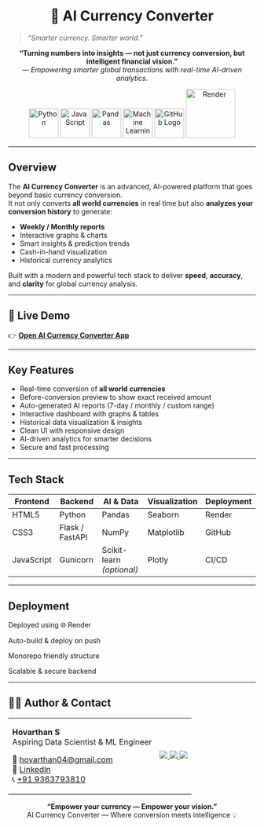 <h1 align="center">💱 AI Currency Converter</h1>

>  *“Smarter currency. Smarter world.”*

<p align="center">
  <b>“Turning numbers into insights — not just currency conversion, but intelligent financial vision.”</b><br>
  <i>— Empowering smarter global transactions with real-time AI-driven analytics.</i>
</p>

<p align="center">
  <img src="https://cdn.jsdelivr.net/gh/devicons/devicon/icons/python/python-original.svg" alt="Python" width="60" height="60"/>
  <img src="https://cdn.jsdelivr.net/gh/devicons/devicon/icons/javascript/javascript-original.svg" alt="JavaScript" width="60" height="60"/>
  <img src="https://img.icons8.com/color/60/pandas.png" alt="Pandas" width="60" height="60"/>
  <img src="https://img.icons8.com/color/60/artificial-intelligence.png" alt="Machine Learning" width="60" height="60"/>
  <img src="https://tse3.mm.bing.net/th/id/OIP.foD1wCmlA__yzSDl6DeghgHaHj?cb=12&w=860&h=877&rs=1&pid=ImgDetMain&o=7&rm=3" alt="GitHub Logo" width="60" height="60"/>
  <img src="https://files.readme.io/b8dc1d7-small-Render_logo_-_Black_1.jpg" alt="Render" width="100" height="100"/>
</p>




---

##  Overview

The **AI Currency Converter** is an advanced, AI-powered platform that goes beyond basic currency conversion.  
It not only converts **all world currencies** in real time but also **analyzes your conversion history** to generate:
-  **Weekly / Monthly reports**  
-  Interactive graphs & charts  
-  Smart insights & prediction trends  
-  Cash-in-hand visualization  
-  Historical currency analytics

Built with a modern and powerful tech stack to deliver **speed**, **accuracy**, and **clarity** for global currency analysis.  

---

## 🚀 Live Demo

👉 [**Open AI Currency Converter App**](https://to-do-list-app-01.streamlit.app/)  

---

##  Key Features

-  Real-time conversion of **all world currencies**  
-  Before-conversion preview to show exact received amount  
-  Auto-generated AI reports (7-day / monthly / custom range)  
-  Interactive dashboard with graphs & tables  
-  Historical data visualization & insights  
-  Clean UI with responsive design  
-  AI-driven analytics for smarter decisions  
-  Secure and fast processing  

---

##  Tech Stack

| Frontend | Backend | AI & Data | Visualization | Deployment |
|----------|---------|-----------|---------------|------------|
|  HTML5 |  Python |  Pandas |  Seaborn |  Render |
|  CSS3 |  Flask / FastAPI |  NumPy |  Matplotlib |  GitHub |
|  JavaScript |  Gunicorn |  Scikit-learn *(optional)* |  Plotly |  CI/CD |

---

## Deployment

Deployed using 🌐 Render

 Auto-build & deploy on push

 Monorepo friendly structure

 Scalable & secure backend

---

## 🧑‍💻 Author & Contact
<table> <tr> <td>

 <b>Hovarthan S</b><br>
 Aspiring Data Scientist & ML Engineer<br>

📧 <a href="mailto:hovarthan04@gmail.com">hovarthan04@gmail.com
</a><br>
🔗 <a href="https://www.linkedin.com/in/hovarthan-s-06114b281/">LinkedIn</a><br>
📞 <a href="tel:+919363793810">+91 9363793810</a>

</td> <td> <p align="center"> <a href="mailto:hovarthan04@gmail.com"> <img src="https://img.icons8.com/fluency/48/000000/gmail-new.png"/> </a> <a href="https://www.linkedin.com/in/hovarthan-s-06114b281/"> <img src="https://img.icons8.com/color/48/000000/linkedin.png"/> </a> <a href="tel:+919363793810"> <img src="https://img.icons8.com/fluency/48/000000/phone.png"/> </a> </p> </td> </tr> </table>

<p align="center"> <b>“Empower your currency — Empower your vision.”</b><br>  AI Currency Converter — Where conversion meets intelligence 💡 </p> 
